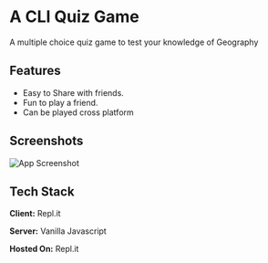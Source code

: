 
# A CLI Quiz Game

A multiple choice quiz game to test your knowledge of Geography




## Features

- Easy to Share with friends.
- Fun to play a friend.
- Can be played cross platform


## Screenshots

![App Screenshot](https://github.com/ichiragtaluja/neogcamp-cli-app/image.png)


## Tech Stack

**Client:** Repl.it 

**Server:** Vanilla Javascript

**Hosted On:**  Repl.it

